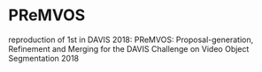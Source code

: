 # PReMVOS
reproduction of 1st in DAVIS 2018: PReMVOS: Proposal-generation, Refinement and Merging for the DAVIS Challenge on Video Object Segmentation 2018



